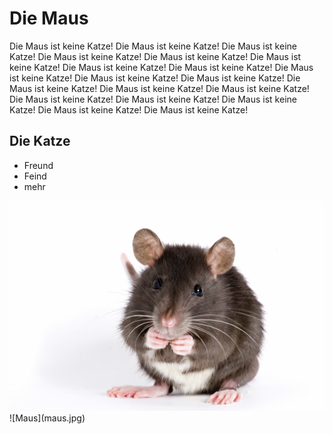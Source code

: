 # Die Maus
Die Maus ist keine Katze!
Die Maus ist keine Katze!
Die Maus ist keine Katze!
Die Maus ist keine Katze!
Die Maus ist keine Katze!
Die Maus ist keine Katze!
Die Maus ist keine Katze!
Die Maus ist keine Katze!
Die Maus ist keine Katze!
Die Maus ist keine Katze!
Die Maus ist keine Katze!
Die Maus ist keine Katze!
Die Maus ist keine Katze!
Die Maus ist keine Katze!
Die Maus ist keine Katze!
Die Maus ist keine Katze!
Die Maus ist keine Katze!
Die Maus ist keine Katze!
Die Maus ist keine Katze!
## Die Katze 
* Freund
* Feind
* mehr
<img src="maus.jpg"/>
![Maus](maus.jpg)
